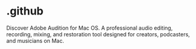 # .github
Discover Adobe Audition for Mac OS. A professional audio editing, recording, mixing, and restoration tool designed for creators, podcasters, and musicians on Mac.
